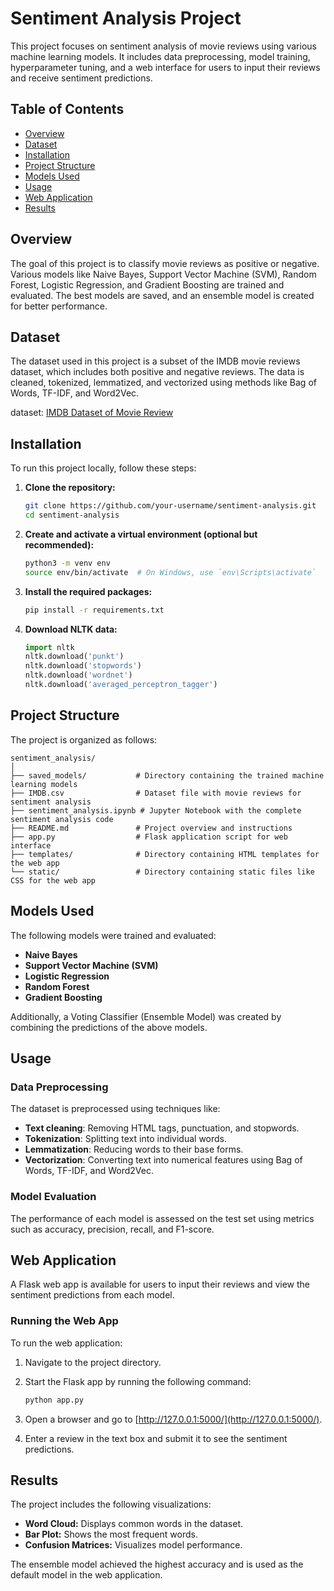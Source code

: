 
# Sentiment Analysis Project

This project focuses on sentiment analysis of movie reviews using various machine learning models. It includes data preprocessing, model training, hyperparameter tuning, and a web interface for users to input their reviews and receive sentiment predictions.

## Table of Contents
- [Overview](#overview)
- [Dataset](#dataset)
- [Installation](#installation)
- [Project Structure](#project-structure)
- [Models Used](#models-used)
- [Usage](#usage)
- [Web Application](#web-application)
- [Results](#results)

## Overview

The goal of this project is to classify movie reviews as positive or negative. Various models like Naive Bayes, Support Vector Machine (SVM), Random Forest, Logistic Regression, and Gradient Boosting are trained and evaluated. The best models are saved, and an ensemble model is created for better performance.

## Dataset

The dataset used in this project is a subset of the IMDB movie reviews dataset, which includes both positive and negative reviews. The data is cleaned, tokenized, lemmatized, and vectorized using methods like Bag of Words, TF-IDF, and Word2Vec.

dataset: [IMDB Dataset of Movie Review](https://www.kaggle.com/datasets/lakshmi25npathi/imdb-dataset-of-50k-movie-reviews)

## Installation

To run this project locally, follow these steps:

1. **Clone the repository:**
    ```bash
    git clone https://github.com/your-username/sentiment-analysis.git
    cd sentiment-analysis
    ```

2. **Create and activate a virtual environment (optional but recommended):**
    ```bash
    python3 -m venv env
    source env/bin/activate  # On Windows, use `env\Scripts\activate`
    ```

3. **Install the required packages:**
    ```bash
    pip install -r requirements.txt
    ```

4. **Download NLTK data:**
    ```python
    import nltk
    nltk.download('punkt')
    nltk.download('stopwords')
    nltk.download('wordnet')
    nltk.download('averaged_perceptron_tagger')
    ```

## Project Structure

The project is organized as follows:

```
sentiment_analysis/
│
├── saved_models/           # Directory containing the trained machine learning models
├── IMDB.csv                # Dataset file with movie reviews for sentiment analysis
├── sentiment_analysis.ipynb # Jupyter Notebook with the complete sentiment analysis code
├── README.md               # Project overview and instructions
├── app.py                  # Flask application script for web interface
├── templates/              # Directory containing HTML templates for the web app
└── static/                 # Directory containing static files like CSS for the web app
```

## Models Used

The following models were trained and evaluated:

- **Naive Bayes**
- **Support Vector Machine (SVM)**
- **Logistic Regression**
- **Random Forest**
- **Gradient Boosting**

Additionally, a Voting Classifier (Ensemble Model) was created by combining the predictions of the above models.

## Usage

### Data Preprocessing

The dataset is preprocessed using techniques like:
- **Text cleaning**: Removing HTML tags, punctuation, and stopwords.
- **Tokenization**: Splitting text into individual words.
- **Lemmatization**: Reducing words to their base forms.
- **Vectorization**: Converting text into numerical features using Bag of Words, TF-IDF, and Word2Vec.

### Model Evaluation

The performance of each model is assessed on the test set using metrics such as accuracy, precision, recall, and F1-score.

## Web Application

A Flask web app is available for users to input their reviews and view the sentiment predictions from each model.

### Running the Web App

To run the web application:

1. Navigate to the project directory.
2. Start the Flask app by running the following command:

   ```bash
   python app.py

3. Open a browser and go to [http://127.0.0.1:5000/](http://127.0.0.1:5000/).
4. Enter a review in the text box and submit it to see the sentiment predictions.

## Results

The project includes the following visualizations:

- **Word Cloud:** Displays common words in the dataset.
- **Bar Plot:** Shows the most frequent words.
- **Confusion Matrices:** Visualizes model performance.

The ensemble model achieved the highest accuracy and is used as the default model in the web application.
